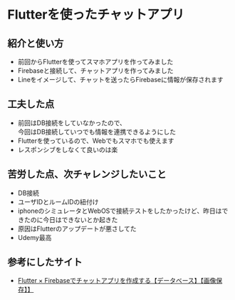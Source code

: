 # Flutterを使ったチャットアプリ

## 紹介と使い方
- 前回からFlutterを使ってスマホアプリを作ってみました
- Firebaseと接続して、チャットアプリを作ってみました
- Lineをイメージして、チャットを送ったらFirebaseに情報が保存されます

## 工夫した点
- 前回はDB接続をしていなかったので、<br>今回はDB接続していつでも情報を連携できるようにした
- Flutterを使っているので、Webでもスマホでも使えます
- レスポンシブをしなくて良いのは楽

## 苦労した点、次チャレンジしたいこと
- DB接続
- ユーザIDとルームIDの紐付け
- iphoneのシミュレータとWebOSで接続テストをしたかったけど、昨日はできたのに今日はできないとか起きた
- 原因はFlutterのアップデートが悪さしてた
- Udemy最高

## 参考にしたサイト
- [Flutter × Firebaseでチャットアプリを作成する【データベース】【画像保存】】](https://www.udemy.com/course/flutter_starter/)
